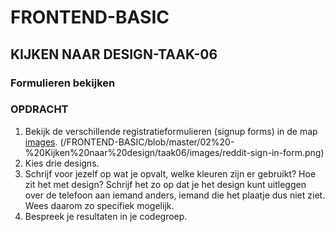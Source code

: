 # FRONTEND-BASIC

## KIJKEN NAAR DESIGN-TAAK-06

### Formulieren bekijken

### OPDRACHT

1. Bekijk de verschillende registratieformulieren (signup forms) in de map [images](/FRONTEND-BASIC/02%20-%20Kijken%20naar%20design/taak06/images). (/FRONTEND-BASIC/blob/master/02%20-%20Kijken%20naar%20design/taak06/images/reddit-sign-in-form.png)
2. Kies drie designs.
3. Schrijf voor jezelf op wat je opvalt, welke kleuren zijn er gebruikt? Hoe zit het met design? Schrijf het zo op dat je het design kunt uitleggen over de telefoon aan iemand anders, iemand die het plaatje dus niet ziet. Wees daarom zo specifiek mogelijk.
4. Bespreek je resultaten in je codegroep.
